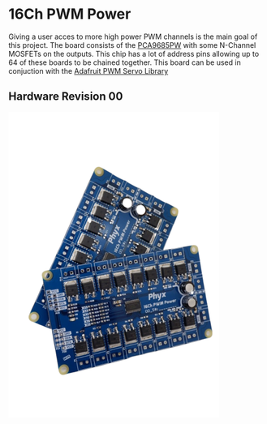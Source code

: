 # 16Ch PWM Power

Giving a user acces to more high power PWM channels is the main goal of this project. The board consists of the [PCA9685PW](https://www.nxp.com/part/PCA9685PW) with some N-Channel MOSFETs on the outputs. This chip has a lot of address pins allowing up to 64 of these boards to be chained together. This board can be used in conjuction with the [Adafruit PWM Servo Library](https://github.com/adafruit/Adafruit-PWM-Servo-Driver-Library)

## Hardware Revision 00

![16CH_PWM_POWER_00](https://raw.githubusercontent.com/phyx-be/16CH_PWM_POWER/master/16CH_PWM_POWER_00/16Ch_PWM_POWER_00_PHOTO.PNG)